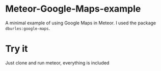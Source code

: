 # Meteor-Google-Maps-example
A minimal example of using Google Maps in Meteor. I used the package `dburles:google-maps`.

# Try it
Just clone and run meteor, everything is included